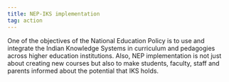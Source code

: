 ```yaml
---
title: NEP-IKS implementation
tag: action
---
```


One of the objectives of the National Education Policy is to use and integrate the Indian Knowledge Systems in curriculum and pedagogies across higher education institutions. Also, NEP implementation is not just about creating new courses but also to make students, faculty, staff and parents informed about the potential that IKS holds. 
